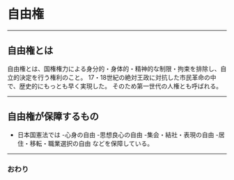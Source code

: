 # 自由権



---


## 自由権とは

自由権とは、国権権力による身分的・身体的・精神的な制限・拘束を排除し、自立的決定を行う権利のこと。
17・18世紀の絶対王政に対抗した市民革命の中で、歴史的にもっとも早く実現した。
そのため第一世代の人権とも呼ばれる。

---
## 自由権が保障するもの

- 日本国憲法では
   -心身の自由
   -思想良心の自由
   -集会・結社・表現の自由
   -居住・移転・職業選択の自由
 などを保障している。

---


### おわり
